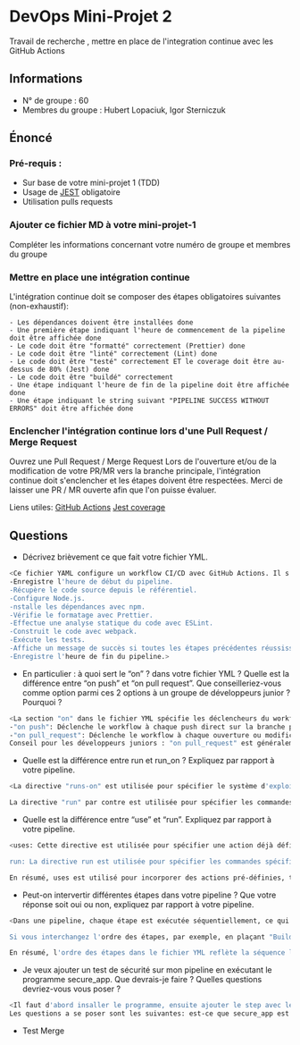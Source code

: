 # DevOps Mini-Projet 2

Travail de recherche , mettre en place de l'integration continue avec les GitHub Actions

## Informations

- N° de groupe : 60
- Membres du groupe : Hubert Lopaciuk, Igor Sterniczuk

## Énoncé

### Pré-requis :

- Sur base de votre mini-projet 1 (TDD)
- Usage de [JEST](https://jestjs.io/docs/getting-started) obligatoire
- Utilisation pulls requests

### Ajouter ce fichier MD à votre mini-projet-1

Compléter les informations concernant votre numéro de groupe et membres du groupe

### Mettre en place une intégration continue

L'intégration continue doit se composer des étapes obligatoires suivantes (non-exhaustif):

    - Les dépendances doivent être installées done
    - Une première étape indiquant l'heure de commencement de la pipeline doit être affichée done
    - Le code doit être "formatté" correctement (Prettier) done
    - Le code doit être "linté" correctement (Lint) done
    - Le code doit être "testé" correctement ET le coverage doit être au-dessus de 80% (Jest) done
    - Le code doit être "buildé" correctement
    - Une étape indiquant l'heure de fin de la pipeline doit être affichée done
    - Une étape indiquant le string suivant "PIPELINE SUCCESS WITHOUT ERRORS" doit être affichée done

### Enclencher l'intégration continue lors d'une Pull Request / Merge Request

Ouvrez une Pull Request / Merge Request
Lors de l'ouverture et/ou de la modification de votre PR/MR vers la branche principale, l'intégration continue doit s'enclencher et les étapes doivent être respectées.
Merci de laisser une PR / MR ouverte afin que l'on puisse évaluer.

Liens utiles:
[GitHub Actions](https://docs.github.com/fr/actions)
[Jest coverage](https://www.valentinog.com/blog/jest-coverage/)

## Questions

- Décrivez brièvement ce que fait votre fichier YML.

```bash
<Ce fichier YAML configure un workflow CI/CD avec GitHub Actions. Il s'active à chaque push ou pull request sur la branche principale. Le workflow utilise Ubuntu comme environnement d'exécution et suit les étapes suivantes :
-Enregistre l'heure de début du pipeline.
-Récupère le code source depuis le référentiel.
-Configure Node.js.
-nstalle les dépendances avec npm.
-Vérifie le formatage avec Prettier.
-Effectue une analyse statique du code avec ESLint.
-Construit le code avec webpack.
-Exécute les tests.
-Affiche un message de succès si toutes les étapes précédentes réussissent.
-Enregistre l'heure de fin du pipeline.>
```

- En particulier : à quoi sert le “on” ? dans votre fichier YML ? Quelle est la différence entre “on push” et “on pull request”. Que conseilleriez-vous comme option parmi ces 2 options à un groupe de développeurs junior ? Pourquoi ?

```bash
<La section "on" dans le fichier YML spécifie les déclencheurs du workflow :
-"on push": Déclenche le workflow à chaque push direct sur la branche principale.
-"on pull_request": Déclenche le workflow à chaque ouverture ou modification de pull request.
Conseil pour les développeurs juniors : "on pull_request" est généralement recommandé car il permet de tester les modifications avant de les fusionner dans la branche principale, assurant ainsi une meilleure qualité du code.>
```

- Quelle est la différence entre run et run_on ? Expliquez par rapport à votre pipeline.

```bash
<La directive "runs-on" est utilisée pour spécifier le système d'exploitation sur lequel le travail doit s'exécuter. Par exemple, dans notre fichier YML, vous avez la directive "runs-on: ubuntu-latest", ce qui signifie que le travail s'exécutera sur la dernière version d'Ubuntu.

La directive "run" par contre est utilisée pour spécifier les commandes qui seront exécutées à l'intérieur d'un travail. Dans notre fichier YML, chaque étape du travail (indiquee par des steps) contient une instruction "run" qui définit la commande à exécuter. Par exemple, l'étape "Install dependencies" utilise la commande "npm install" pour installer les dépendances du projet.>
```

- Quelle est la différence entre “use” et “run”. Expliquez par rapport à votre pipeline.

```bash
<uses: Cette directive est utilisée pour spécifier une action déjà définie dans le GitHub Marketplace. Elle permet d'inclure et d'exécuter des actions tierces sans avoir à définir les étapes détaillées. Dans votre pipeline, l'utilisation de uses peut être observée dans l'étape "Checkout repository", où l'action "actions/checkout@v2" est utilisée pour effectuer une opération de checkout du code source.

run: La directive run est utilisée pour spécifier les commandes spécifiques qui seront exécutées dans le contexte de votre workflow. Contrairement à uses, run nécessite que vous fournissiez directement les commandes à exécuter. Dans votre pipeline, chaque étape contient une ou plusieurs instructions run pour exécuter des commandes spécifiques. Par exemple, l'étape "Install dependencies" utilise run: npm install pour installer les dépendances du projet.

En résumé, uses est utilisé pour incorporer des actions pré-définies, tandis que run est utilisé pour définir des commandes spécifiques à exécuter dans votre workflow.>
```

- Peut-on intervertir différentes étapes dans votre pipeline ? Que votre réponse soit oui ou non, expliquez par rapport à votre pipeline.

```bash
<Dans une pipeline, chaque étape est exécutée séquentiellement, ce qui signifie que l'étape suivante dépend souvent du succès de l'étape précédente. Par exemple, dans votre pipeline actuel, l'étape "Build" dépend du succès des étapes "Check Prettier" et "Check Lint". Si l'une de ces étapes échoue, la pipeline s'arrête.

Si vous interchangez l'ordre des étapes, par exemple, en plaçant "Build" avant les étapes de vérification, le pipeline tentera toujours de construire même si les vérifications échouent potentiellement, ce qui peut conduire à des résultats imprévisibles.

En résumé, l'ordre des étapes dans le fichier YML reflète la séquence logique dans laquelle les actions doivent être effectuées, et changer cet ordre peut compromettre l'intégrité du processus de construction et de test.>
```

- Je veux ajouter un test de sécurité sur mon pipeline en exécutant le programme secure_app. Que devrais-je faire ? Quelles questions devriez-vous vous poser ?

```bash
<Il faut d'abord insaller le programme, ensuite ajouter le step avec le test de securite c'est a dire -name: test de securite run: secure_app , gerer aussi les dependances de secure_app.
Les questions a se poser sont les suivantes: est-ce que secure_app est compatible avec l'environement d'execution, regarder si il faut installer des dependances de secure_app, interpreter les resultat renvoye par l'app pour decider si la pipeline a reussi ou pas, l'impact de l'app sur le temps d'execution de la pipeline.>
```
- Test Merge